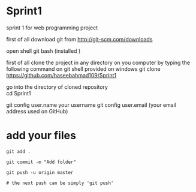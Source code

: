 Sprint1
=======

sprint 1 for web programming project


first of all download git from http://git-scm.com/downloads

open shell git bash (installed )

first of all clone the project in any directory on you computer by typing the following command on git shell provided on windows
	git clone https://github.com/haseebahmad109/Sprint1

go into the directory of cloned repository	
	cd Sprint1

git config user.name your username
git config user.email (your email address used on GitHub)
# add your files
	git add .

	git commit -m "Add folder"

	git push -u origin master

	# the next push can be simply 'git push'
